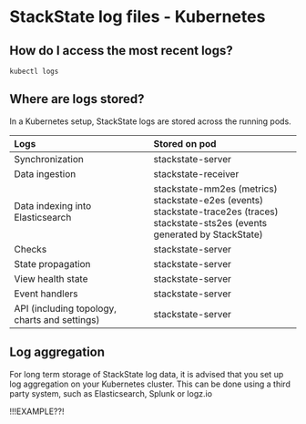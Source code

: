 # StackState log files - Kubernetes



## How do I access the most recent logs?

```
kubectl logs
```


## Where are logs stored?

In a Kubernetes setup, StackState logs are stored across the running pods.


| Logs | Stored on pod | 
|:---|:---|
| Synchronization | stackstate-server |
| Data ingestion | stackstate-receiver |
| Data indexing into Elasticsearch | stackstate-mm2es (metrics)<br>stackstate-e2es (events)<br>stackstate-trace2es (traces)<br>stackstate-sts2es (events generated by StackState) |
| Checks | stackstate-server |
| State propagation | stackstate-server |
| View health state | stackstate-server |
| Event handlers | stackstate-server |
| API (including topology, charts and settings) | stackstate-server |


## Log aggregation

For long term storage of StackState log data, it is advised that you set up log aggregation on your Kubernetes cluster. This can be done using a third party system, such as Elasticsearch, Splunk or logz.io

!!!EXAMPLE??!
